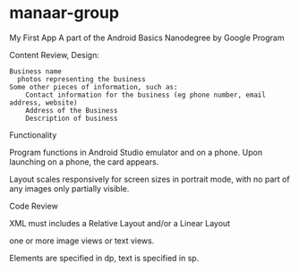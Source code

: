 # manaar-group
My First App
A part of the Android Basics Nanodegree by Google Program 


Content Review, Design:

    Business name
      photos representing the business
    Some other pieces of information, such as:
        Contact information for the business (eg phone number, email address, website)
        Address of the Business
        Description of business
        
      
Functionality

Program functions in Android Studio emulator and on a phone. Upon launching on a phone, the card appears.

Layout scales responsively for screen sizes in portrait mode, with no part of any images only partially visible.


Code Review

XML must includes a Relative Layout and/or a Linear Layout

one or more image views or text views.

Elements are specified in dp, text is specified in sp.


